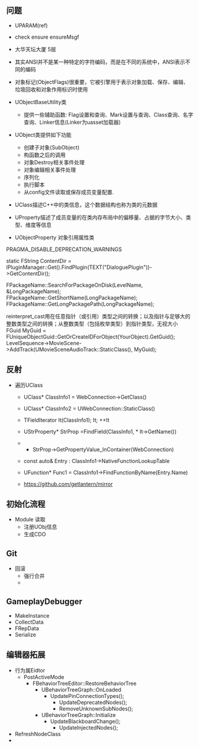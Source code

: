## 问题
- UPARAM(ref)
- check ensure ensureMsgf
- 大华天坛大厦 5层

- 其实ANSI并不是某一种特定的字符编码，而是在不同的系统中，ANSI表示不同的编码
- 对象标记(ObjectFlags)很重要，它被引擎用于表示对象加载、保存、编辑、垃圾回收和对象作用标识时使用
- UObjectBaseUtility类
  - 提供一些辅助函数: Flag设置和查询、Mark设置与查询、Class查询、名字查询、Linker信息(Linker为uasset加载器)
- UObject类提供如下功能
  - 创建子对象(SubObject)
  - 构函数之后的调用
  - 对象Destroy相关事件处理
  - 对象编辑相关事件处理
  - 序列化
  - 执行脚本
  - 从config文件读取或保存成员变量配置.

- UClass描述C++中的类信息，这个数据结构也称为类的元数据
- UProperty描述了成员变量的在类内存布局中的偏移量、占据的字节大小、类型、维度等信息
- UObjectProperty 对象引用属性类



PRAGMA_DISABLE_DEPRECATION_WARNINGS

static FString ContentDir = IPluginManager::Get().FindPlugin(TEXT("DialoguePlugin"))->GetContentDir();

FPackageName::SearchForPackageOnDisk(LevelName, &LongPackageName);
FPackageName::GetShortName(LongPackageName);
FPackageName::GetLongPackagePath(LongPackageName);

reinterpret_cast用在任意指针（或引用）类型之间的转换；以及指针与足够大的整数类型之间的转换；从整数类型（包括枚举类型）到指针类型，无视大小
FGuid MyGuid  = FUniqueObjectGuid::GetOrCreateIDForObject(YourObject).GetGuid();
LevelSequence->MovieScene->AddTrack(UMovieSceneAudioTrack::StaticClass(), MyGuid);
## 反射
- 遍历UClass
  - UClass* ClassInfo1 = WebConnection->GetClass()
  - UClass* ClassInfo2 = UWebConnection::StaticClass()

  - TFieldIterator<UProperty> It(ClassInfo1); It; ++It
  - UStrProperty* StrProp =FindField<UStrProperty>(ClassInfo1, * It->GetName())
  - * StrProp->GetPropertyValue_InContainer(WebConnection)
  - const auto& Entry : ClassInfo1->NativeFunctionLookupTable
  - UFunction* Func1 = ClassInfo1->FindFunctionByName(Entry.Name)
  - https://github.com/getlantern/mirror
## 初始化流程
- Module 读取
  - 注册UObj信息
  - 生成CDO
## Git
- 回滚
  - 强行合并
  -
## GameplayDebugger
- MakeInstance
- CollectData
- FRepData
- Serialize


## 编辑器拓展
- 行为属Eidtor
  - PostActiveMode
    - FBehaviorTreeEditor::RestoreBehaviorTree
      - UBehaviorTreeGraph::OnLoaded
        - UpdatePinConnectionTypes();
	      - UpdateDeprecatedNodes();
	      - RemoveUnknownSubNodes();
      - UBehaviorTreeGraph::Initialize
        - UpdateBlackboardChange();
	      - UpdateInjectedNodes();
- RefreshNodeClass
-
